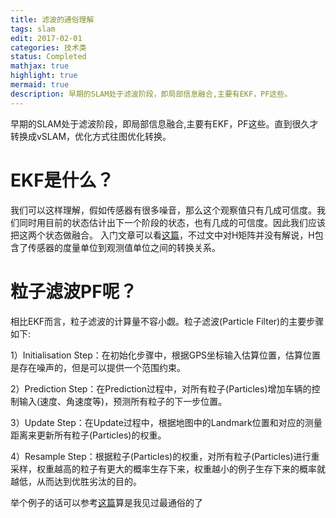 ```yaml
---
title: 滤波的通俗理解
tags: slam
edit: 2017-02-01
categories: 技术类
status: Completed
mathjax: true
highlight: true
mermaid: true
description: 早期的SLAM处于滤波阶段，即局部信息融合,主要有EKF，PF这些。
---
```

早期的SLAM处于滤波阶段，即局部信息融合,主要有EKF，PF这些。直到很久才转换成vSLAM，优化方式往图优化转换。


# EKF是什么？
我们可以这样理解，假如传感器有很多噪音，那么这个观察值只有几成可信度。我们同时用目前的状态估计出下一个阶段的状态，也有几成的可信度。因此我们应该把这两个状态做融合。
入门文章可以看[这篇](https://zhuanlan.zhihu.com/p/39912633)，不过文中对H矩阵并没有解说，H包含了传感器的度量单位到观测值单位之间的转换关系。

# 粒子滤波PF呢？

相比EKF而言，粒子滤波的计算量不容小觑。粒子滤波(Particle Filter)的主要步骤如下:

1）Initialisation Step：在初始化步骤中，根据GPS坐标输入估算位置，估算位置是存在噪声的，但是可以提供一个范围约束。

2）Prediction Step：在Prediction过程中，对所有粒子(Particles)增加车辆的控制输入(速度、角速度等)，预测所有粒子的下一步位置。

3）Update Step：在Update过程中，根据地图中的Landmark位置和对应的测量距离来更新所有粒子(Particles)的权重。

4）Resample Step：根据粒子(Particles)的权重，对所有粒子(Particles)进行重采样，权重越高的粒子有更大的概率生存下来，权重越小的例子生存下来的概率就越低，从而达到优胜劣汰的目的。

举个例子的话可以参考[这篇](https://zhuanlan.zhihu.com/p/59748042)算是我见过最通俗的了


















